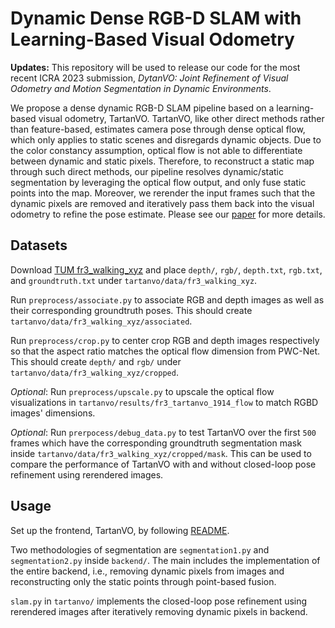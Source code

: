 # Dynamic Dense RGB-D SLAM with Learning-Based Visual Odometry  
__Updates:__ This repository will be used to release our code for the most recent ICRA 2023 submission, _DytanVO: Joint Refinement of Visual Odometry and Motion Segmentation in Dynamic Environments_.

We propose a dense dynamic RGB-D SLAM pipeline based on a learning-based visual odometry, TartanVO. TartanVO, like other direct methods rather than feature-based, estimates camera pose through dense optical flow, which only applies to static scenes and disregards dynamic objects. Due to the color constancy assumption, optical flow is not able to differentiate between dynamic and static pixels. Therefore, to reconstruct a static map through such direct methods, our pipeline resolves dynamic/static segmentation by leveraging the optical flow output, and only fuse static points into the map. Moreover, we rerender the input frames such that the dynamic pixels are removed and iteratively pass them back into the visual odometry to refine the pose estimate. Please see our [paper](https://arxiv.org/abs/2205.05916) for more details.

## Datasets
Download [TUM fr3_walking_xyz](https://vision.in.tum.de/data/datasets/rgbd-dataset/download#freiburg3_walking_xyz) and place ```depth/```, ```rgb/```, ```depth.txt```, ```rgb.txt```, and ```groundtruth.txt``` under ```tartanvo/data/fr3_walking_xyz```. 

Run ```preprocess/associate.py``` to associate RGB and depth images as well as their corresponding groundtruth poses. This should create ```tartanvo/data/fr3_walking_xyz/associated```.

Run ```preprocess/crop.py``` to center crop RGB and depth images respectively so that the aspect ratio matches the optical flow dimension from PWC-Net. This should create ```depth/``` and ```rgb/``` under ```tartanvo/data/fr3_walking_xyz/cropped```.

*Optional*: Run ```preprocess/upscale.py``` to upscale the optical flow visualizations in ```tartanvo/results/fr3_tartanvo_1914_flow``` to match RGBD images' dimensions.

*Optional*: Run ```prerpocess/debug_data.py``` to test TartanVO over the first ```500``` frames which have the corresponding groundtruth segmentation mask inside ```tartanvo/data/fr3_walking_xyz/cropped/mask```. This can be used to compare the performance of TartanVO with and without closed-loop pose refinement using rerendered images. 

## Usage
Set up the frontend, TartanVO, by following [README](tartanvo/README.md).

Two methodologies of segmentation are ```segmentation1.py``` and ```segmentation2.py``` inside ```backend/```. The main includes the implementation of the entire backend, i.e., removing dynamic pixels from images and reconstructing only the static points through point-based fusion. 

```slam.py``` in ```tartanvo/``` implements the closed-loop pose refinement using rerendered images after iteratively removing dynamic pixels in backend.
